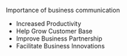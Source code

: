 
Importance of business communication

- Increased Productivity
- Help Grow Customer Base
- Improve Business Partnership
- Facilitate Business Innovations
